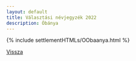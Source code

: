 ```yaml
---
layout: default
title: Választási névjegyzék 2022
description: Óbánya
---
```


{% include settlementHTMLs/OObaanya.html %}

[Vissza](../)